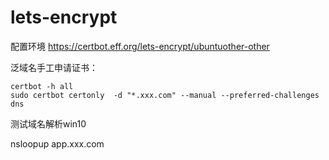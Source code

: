 # lets-encrypt

配置环境 https://certbot.eff.org/lets-encrypt/ubuntuother-other

泛域名手工申请证书：
```
certbot -h all
sudo certbot certonly  -d "*.xxx.com" --manual --preferred-challenges dns
```

测试域名解析win10

nsloopup app.xxx.com